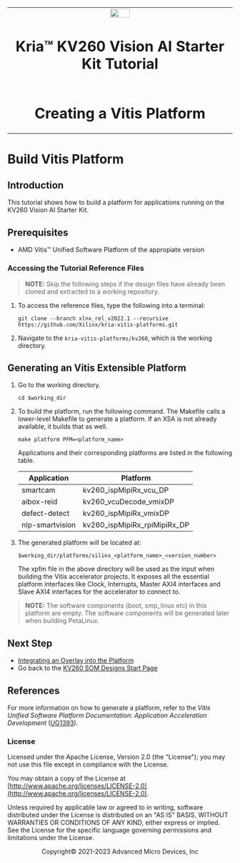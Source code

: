 ﻿<table class="sphinxhide">
 <tr>
   <td align="center"><img src="/docs/media/xilinx-logo.png" width="30%"/><h1> Kria&trade; KV260 Vision AI Starter Kit Tutorial</h1>
   </td>
 </tr>
 <tr>
 <td align="center"><h1>Creating a Vitis Platform</h1>

 </td>
 </tr>
</table>

# Build Vitis Platform

## Introduction

This tutorial shows how to build a platform for applications running on the KV260 Vision AI Starter Kit.

## Prerequisites

* AMD Vitis&trade; Unified Software Platform of the appropiate version

### Accessing the Tutorial Reference Files

> **NOTE:** Skip the following steps if the design files have already been cloned and extracted to a working repository.

1. To access the reference files, type the following into a terminal:

   ```
   git clone --branch xlnx_rel_v2022.1 --recursive https://github.com/Xilinx/kria-vitis-platforms.git
   ```
  
2. Navigate to the `kria-vitis-platforms/kv260`, which is the working directory.

## Generating an Vitis Extensible Platform

1. Go to the working directory.

   ```
   cd $working_dir
   ```

2. To build the platform, run the following command. The Makefile calls a lower-level Makefile to generate a platform. If an XSA is not already available, it builds that as well.

   ```
   make platform PFM=<platform_name>
   ```

   Applications and their corresponding platforms are listed in the following table.

   |Application |Platform|
   |----|----|
   |smartcam |kv260_ispMipiRx_vcu_DP|
   |aibox-reid |kv260_vcuDecode_vmixDP|
   |defect-detect |kv260_ispMipiRx_vmixDP|
   |nlp-smartvision |kv260_ispMipiRx_rpiMipiRx_DP|

3. The generated platform will be located at:

   ```
   $working_dir/platforms/xilinx_<platform_name>_<version_number>
   ```

   The xpfm file in the above directory will be used as the input when building the Vitis accelerator projects. It exposes all the essential platform interfaces like Clock, Interrupts, Master AXI4 interfaces and Slave AXI4 interfaces for the accelerator to connect to.

> **NOTE:** The software components (boot, smp_linux etc) in this platform are empty. The software components will be generated later when building PetaLinux.

## Next Step

* [Integrating an Overlay into the Platform](build_accel.md)
* Go back to the [KV260 SOM Designs Start Page](../index)

## References

For more information on how to generate a platform, refer to the *Vitis Unified Software Platform Documentation: Application Acceleration Development* ([UG1393](https://docs.xilinx.com/access/sources/dita/map?isLatest=true&ft:locale=en-US&url=ug1393-vitis-application-acceleration)).

### License

Licensed under the Apache License, Version 2.0 (the "License"); you may not use this file except in compliance with the License.

You may obtain a copy of the License at
[http://www.apache.org/licenses/LICENSE-2.0](http://www.apache.org/licenses/LICENSE-2.0).

Unless required by applicable law or agreed to in writing, software distributed under the License is distributed on an "AS IS" BASIS, WITHOUT WARRANTIES OR CONDITIONS OF ANY KIND, either express or implied. See the License for the specific language governing permissions and limitations under the License.

<p align="center">Copyright&copy; 2021-2023 Advanced Micro Devices, Inc</p>

